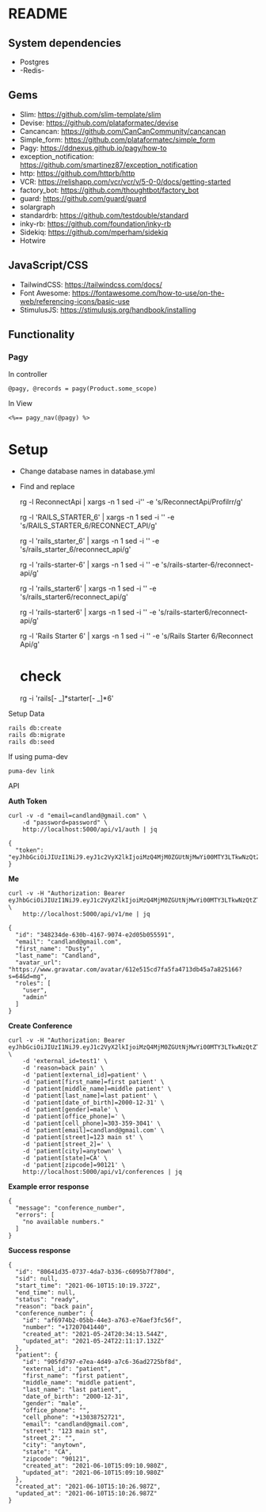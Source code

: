 # README

## System dependencies

* Postgres
* -Redis-

## Gems

* Slim: <https://github.com/slim-template/slim>
* Devise: <https://github.com/plataformatec/devise>
* Cancancan: <https://github.com/CanCanCommunity/cancancan>
* Simple_form: <https://github.com/plataformatec/simple_form>
* Pagy: <https://ddnexus.github.io/pagy/how-to>
* exception_notification: <https://github.com/smartinez87/exception_notification>
* http: <https://github.com/httprb/http>
* VCR: <https://relishapp.com/vcr/vcr/v/5-0-0/docs/getting-started>
* factory_bot: <https://github.com/thoughtbot/factory_bot>
* guard: <https://github.com/guard/guard>
* solargraph
* standardrb: <https://github.com/testdouble/standard>
* inky-rb: <https://github.com/foundation/inky-rb>
* Sidekiq: <https://github.com/mperham/sidekiq>
* Hotwire

## JavaScript/CSS

* TailwindCSS: <https://tailwindcss.com/docs/>
* Font Awesome: <https://fontawesome.com/how-to-use/on-the-web/referencing-icons/basic-use>
* StimulusJS: <https://stimulusjs.org/handbook/installing>

## Functionality

### Pagy

In controller

    @pagy, @records = pagy(Product.some_scope)

In View

    <%== pagy_nav(@pagy) %>

# Setup

* Change database names in database.yml
* Find and replace

    rg -l ReconnectApi | xargs -n 1 sed -i'' -e 's/ReconnectApi/Profilrr/g'

    rg -l 'RAILS_STARTER_6' | xargs -n 1 sed -i '' -e 's/RAILS_STARTER_6/RECONNECT_API/g'

    rg -l 'rails_starter_6' | xargs -n 1 sed -i '' -e 's/rails_starter_6/reconnect_api/g'

    rg -l 'rails-starter-6' | xargs -n 1 sed -i '' -e 's/rails-starter-6/reconnect-api/g'

    rg -l 'rails_starter6' | xargs -n 1 sed -i '' -e 's/rails_starter6/reconnect_api/g'

    rg -l 'rails-starter6' | xargs -n 1 sed -i '' -e 's/rails-starter6/reconnect-api/g'

    rg -l 'Rails Starter 6' | xargs -n 1 sed -i '' -e 's/Rails Starter 6/Reconnect Api/g'

    # check
    rg -i 'rails[- _]*starter[- _]*6'

Setup Data

    rails db:create
    rails db:migrate
    rails db:seed

If using puma-dev

    puma-dev link

API

**Auth Token**

    curl -v -d "email=candland@gmail.com" \
        -d "password=password" \
        http://localhost:5000/api/v1/auth | jq

    {
      "token": "eyJhbGciOiJIUzI1NiJ9.eyJ1c2VyX2lkIjoiMzQ4MjM0ZGUtNjMwYi00MTY3LTkwNzQtZTJkMDViMDU1NTkxIn0.J20wvEFmG1p5KDhCxHDDJt0CN_hYADU88mQ5qNqxEbY"
    }

 **Me**

    curl -v -H "Authorization: Bearer eyJhbGciOiJIUzI1NiJ9.eyJ1c2VyX2lkIjoiMzQ4MjM0ZGUtNjMwYi00MTY3LTkwNzQtZTJkMDViMDU1NTkxIn0.J20wvEFmG1p5KDhCxHDDJt0CN_hYADU88mQ5qNqxEbY" \
        http://localhost:5000/api/v1/me | jq

    {
      "id": "348234de-630b-4167-9074-e2d05b055591",
      "email": "candland@gmail.com",
      "first_name": "Dusty",
      "last_name": "Candland",
      "avatar_url": "https://www.gravatar.com/avatar/612e515cd7fa5fa4713db45a7a825166?s=64&d=mg",
      "roles": [
        "user",
        "admin"
      ]
    }

**Create Conference**

    curl -v -H "Authorization: Bearer eyJhbGciOiJIUzI1NiJ9.eyJ1c2VyX2lkIjoiMzQ4MjM0ZGUtNjMwYi00MTY3LTkwNzQtZTJkMDViMDU1NTkxIn0.J20wvEFmG1p5KDhCxHDDJt0CN_hYADU88mQ5qNqxEbY" \
        -d 'external_id=test1' \
        -d 'reason=back pain' \
        -d 'patient[external_id]=patient' \
        -d 'patient[first_name]=first patient' \
        -d 'patient[middle_name]=middle patient' \
        -d 'patient[last_name]=last patient' \
        -d 'patient[date_of_birth]=2000-12-31' \
        -d 'patient[gender]=male' \
        -d 'patient[office_phone]=' \
        -d 'patient[cell_phone]=303-359-3041' \
        -d 'patient[email]=candland@gmail.com' \
        -d 'patient[street]=123 main st' \
        -d 'patient[street_2]=' \
        -d 'patient[city]=anytown' \
        -d 'patient[state]=CA' \
        -d 'patient[zipcode]=90121' \
        http://localhost:5000/api/v1/conferences | jq

**Example error response**

    {
      "message": "conference_number",
      "errors": [
        "no available numbers."
      ]
    }

**Success response**

    {
      "id": "80641d35-0737-4da7-b336-c6095b7f780d",
      "sid": null,
      "start_time": "2021-06-10T15:10:19.372Z",
      "end_time": null,
      "status": "ready",
      "reason": "back pain",
      "conference_number": {
        "id": "af6974b2-05bb-44e3-a763-e76aef3fc56f",
        "number": "+17207041440",
        "created_at": "2021-05-24T20:34:13.544Z",
        "updated_at": "2021-05-24T22:11:17.132Z"
      },
      "patient": {
        "id": "905fd797-e7ea-4d49-a7c6-36ad2725bf8d",
        "external_id": "patient",
        "first_name": "first patient",
        "middle_name": "middle patient",
        "last_name": "last patient",
        "date_of_birth": "2000-12-31",
        "gender": "male",
        "office_phone": "",
        "cell_phone": "+13038752721",
        "email": "candland@gmail.com",
        "street": "123 main st",
        "street_2": "",
        "city": "anytown",
        "state": "CA",
        "zipcode": "90121",
        "created_at": "2021-06-10T15:09:10.980Z",
        "updated_at": "2021-06-10T15:09:10.980Z"
      },
      "created_at": "2021-06-10T15:10:26.987Z",
      "updated_at": "2021-06-10T15:10:26.987Z"
    }
